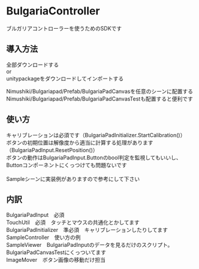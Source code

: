 # BulgariaController
ブルガリアコントローラーを使うためのSDKです

## 導入方法
全部ダウンロードする<br>
or<br>
unitypackageをダウンロードしてインポートする<br>

Nimushiki/Bulgariapad/Prefab/BulgariaPadCanvasを任意のシーンに配置する<br>
Nimushiki/Bulgariapad/Prefab/BulgariaPadCanvasTestも配置すると便利です<br>

## 使い方
キャリブレーションは必須です（BulgariaPadInitializer.StartCalibration()）<br>
ボタンの初期位置は解像度から適当に計算する処理があります（BulgariaPadInput.ResetPosition()）<br>
ボタンの動作はBulgariaPadInput.Buttonのbool判定を監視してもいいし、Buttonコンポーネントにくっつけても問題ないです<br>
<br>
Sampleシーンに実装例がありますので参考にして下さい<br>

## 内訳
BulgariaPadInput　必須<br>
TouchUtil　必須　タッチとマウスの共通化とかしてます<br>
BulgariaPadInitializer　準必須　キャリブレーションしたりしてます<br>
SampleController　使い方の例<br>
SampleViewer　BulgariaPadInputのデータを見るだけのスクリプト。BulgariaPadCanvasTestにくっついてます<br>
ImageMover　ボタン画像の移動だけ担当
